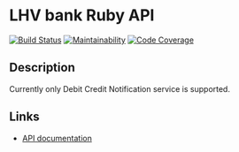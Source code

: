 # LHV bank Ruby API

[![Build Status](https://travis-ci.org/internetee/lhv.svg?branch=master)](https://travis-ci.org/internetee/lhv)
[![Maintainability](https://qlty.sh/gh/internetee/projects/lhv/maintainability.svg)](https://qlty.sh/gh/internetee/projects/lhv)
[![Code Coverage](https://qlty.sh/gh/internetee/projects/lhv/coverage.svg)](https://qlty.sh/gh/internetee/projects/lhv)

## Description

Currently only Debit Credit Notification service is supported.

## Links
- [API documentation](https://partners.lhv.ee/en/connect/)
